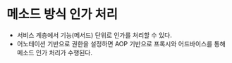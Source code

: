 # 메소드 방식 인가 처리

* 서비스 계층에서 기능(메서드) 단위로 인가를 처리할 수 있다.
* 어노테이션 기반으로 권한을 설정하면 AOP 기반으로 프록시와 어드바이스를 통해 메소드 인가 처리가 수행된다.
